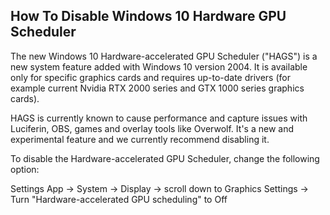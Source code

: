 ## How To Disable Windows 10 Hardware GPU Scheduler
The new Windows 10 Hardware-accelerated GPU Scheduler ("HAGS") is a new system feature added with Windows 10 version 2004.
It is available only for specific graphics cards and requires up-to-date drivers (for example current Nvidia RTX 2000 series and GTX 1000 series graphics cards).

HAGS is currently known to cause performance and capture issues with Luciferin, OBS, games and overlay tools like Overwolf. It's a new and experimental feature and we currently recommend disabling it.

To disable the Hardware-accelerated GPU Scheduler, change the following option:

Settings App → System → Display → scroll down to Graphics Settings → Turn "Hardware-accelerated GPU scheduling" to Off